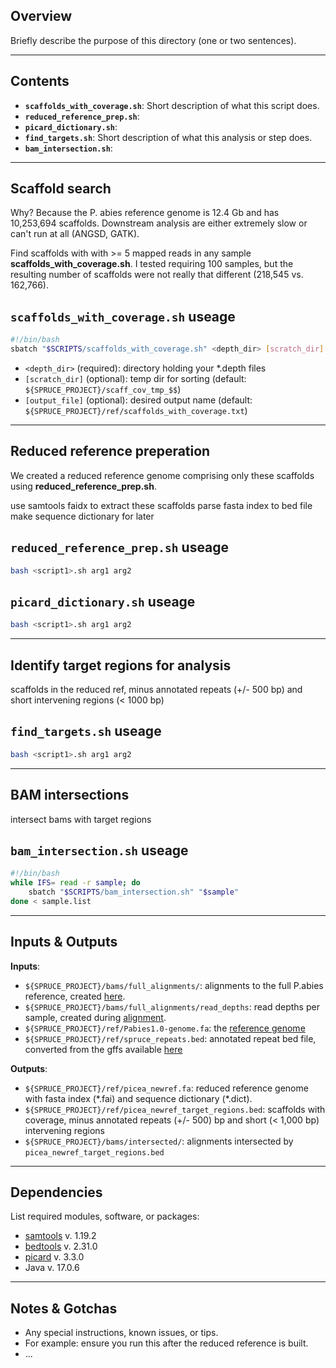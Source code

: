 ## Overview

Briefly describe the purpose of this directory (one or two sentences).

---

## Contents

* **`scaffolds_with_coverage.sh`**: Short description of what this script does.
* **`reduced_reference_prep.sh`**:
* **`picard_dictionary.sh`**:
* **`find_targets.sh`**: Short description of what this analysis or step does.
* **`bam_intersection.sh`**:
---

## Scaffold search
Why? Because the P. abies reference genome is 12.4 Gb and has 10,253,694 scaffolds.  Downstream analysis are either extremely slow or can't run at all (ANGSD, GATK).

Find scaffolds with with \>= 5 mapped reads in any sample **scaffolds_with_coverage.sh**. I tested requiring 100 samples, but the resulting number of scaffolds were not really that different (218,545 vs. 162,766). 

## **`scaffolds_with_coverage.sh` useage**
```bash
#!/bin/bash
sbatch "$SCRIPTS/scaffolds_with_coverage.sh" <depth_dir> [scratch_dir] [output_file]
```
* `<depth_dir>`   (required): directory holding your *.depth files
* `[scratch_dir]` (optional): temp dir for sorting (default: `${SPRUCE_PROJECT}/scaff_cov_tmp_$$`)
* `[output_file]` (optional): desired output name (default: `${SPRUCE_PROJECT}/ref/scaffolds_with_coverage.txt`)

---
## Reduced reference preperation
We created a reduced reference genome comprising only these scaffolds using **reduced_reference_prep.sh**.

use samtools faidx to extract these scaffolds
parse fasta index to bed file
make sequence dictionary for later 

## **`reduced_reference_prep.sh` useage**
```bash
bash <script1>.sh arg1 arg2
```
## **`picard_dictionary.sh` useage**
```bash
bash <script1>.sh arg1 arg2
```

---

## Identify target regions for analysis 
scaffolds in the reduced ref, minus annotated repeats (+/- 500 bp) and short intervening regions (< 1000 bp)


## **`find_targets.sh` useage**
```bash
bash <script1>.sh arg1 arg2
```

---
## BAM intersections
intersect bams with target regions

## **`bam_intersection.sh` useage**

```bash
#!/bin/bash
while IFS= read -r sample; do
    sbatch "$SCRIPTS/bam_intersection.sh" "$sample"
done < sample.list
```
---


## Inputs & Outputs

**Inputs**:
  * `${SPRUCE_PROJECT}/bams/full_alignments/`: alignments to the full P.abies reference, created [here](https://github.com/lxsllvn/spruceGBS/blob/main/01_read_alignment/).
  * `${SPRUCE_PROJECT}/bams/full_alignments/read_depths`: read depths per sample, created during [alignment](https://github.com/lxsllvn/spruceGBS/blob/main/01_read_alignment/).
  * `${SPRUCE_PROJECT}/ref/Pabies1.0-genome.fa`: the [reference genome](https://plantgenie.org/FTP)
  * `${SPRUCE_PROJECT}/ref/spruce_repeats.bed`: annotated repeat bed file, converted from the gffs available [here](https://plantgenie.org/FTP)
    
  **Outputs**:
  * `${SPRUCE_PROJECT}/ref/picea_newref.fa`: reduced reference genome with fasta index (\*\.fai) and sequence dictionary (\*\.dict).
  * `${SPRUCE_PROJECT}/ref/picea_newref_target_regions.bed`: scaffolds with coverage, minus annotated repeats (+/- 500) bp and short (< 1,000 bp) intervening regions
  * `${SPRUCE_PROJECT}/bams/intersected/`: alignments intersected by `picea_newref_target_regions.bed`

---

## Dependencies

List required modules, software, or packages:

* [samtools](https://www.htslib.org/) v. 1.19.2
* [bedtools](https://github.com/arq5x/bedtools2) v. 2.31.0
* [picard](https://github.com/broadinstitute/picard) v. 3.3.0
* Java v. 17.0.6


---

## Notes & Gotchas

* Any special instructions, known issues, or tips.
* For example: ensure you run this after the reduced reference is built.
* ...
